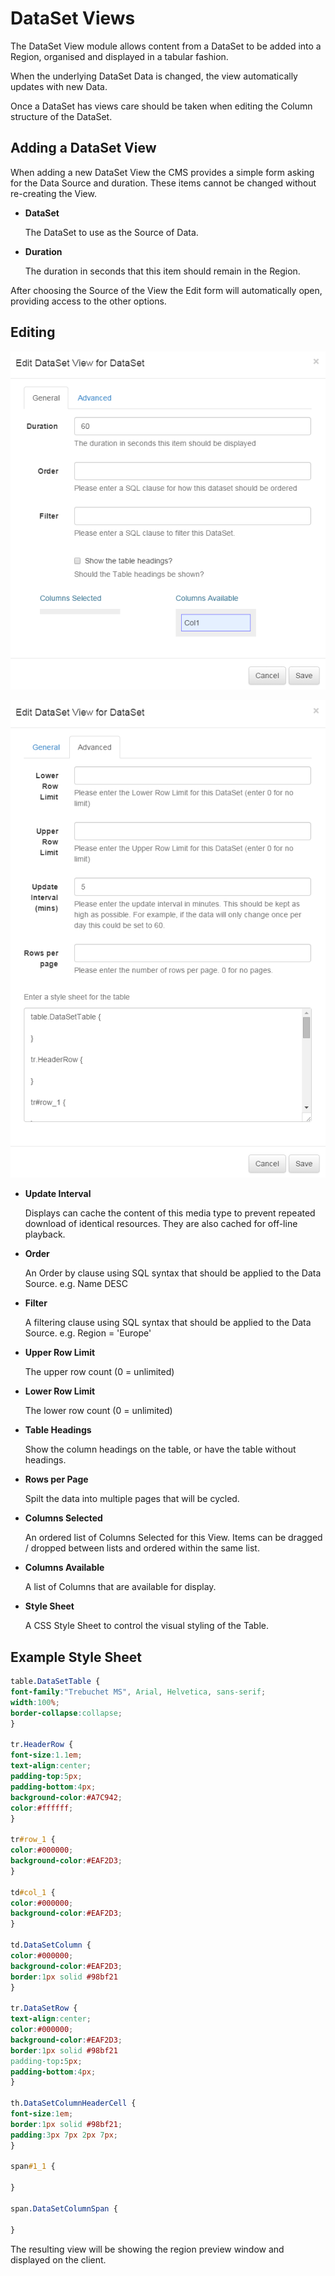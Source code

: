 <!--toc=media-->
# DataSet Views

The DataSet View module allows content from a DataSet to be added into a Region, organised and displayed in a tabular fashion.

When the underlying DataSet Data is changed, the view automatically updates with new Data.

Once a DataSet has views care should be taken when editing the Column structure of the DataSet.

## Adding a DataSet View

When adding a new DataSet View the CMS provides a simple form asking for the Data Source and duration. These items cannot be changed without re-creating the View.

- **DataSet**
    
    The DataSet to use as the Source of Data.

- **Duration**
    
    The duration in seconds that this item should remain in the Region.

After choosing the Source of the View the Edit form will automatically open, providing access to the other options.

## Editing

![General Tab](img/media_datasetview_form_general.png)

![Advanced Tab](img/media_datasetview_form_advanced.png)

- **Update Interval**
    
    Displays can cache the content of this media type to prevent repeated download of identical resources. They are also cached for off-line playback. 

- **Order**
    
    An Order by clause using SQL syntax that should be applied to the Data Source. e.g. Name DESC

- **Filter**
    
    A filtering clause using SQL syntax that should be applied to the Data Source. e.g. Region = 'Europe'

- **Upper Row Limit**
    
    The upper row count (0 = unlimited)

- **Lower Row Limit**
    
    The lower row count (0 = unlimited)

- **Table Headings**
    
    Show the column headings on the table, or have the table without headings.

- **Rows per Page**
    
    Spilt the data into multiple pages that will be cycled.

- **Columns Selected**
    
    An ordered list of Columns Selected for this View. Items can be dragged / dropped between lists and ordered within the same list.

- **Columns Available**
    
    A list of Columns that are available for display.

- **Style Sheet**
    
    A CSS Style Sheet to control the visual styling of the Table.

## Example Style Sheet

``` css
table.DataSetTable {
font-family:"Trebuchet MS", Arial, Helvetica, sans-serif;  
width:100%;
border-collapse:collapse;
}

tr.HeaderRow {
font-size:1.1em;
text-align:center;
padding-top:5px;
padding-bottom:4px;
background-color:#A7C942;
color:#ffffff;
}

tr#row_1 {
color:#000000;
background-color:#EAF2D3;
}

td#col_1 {
color:#000000;
background-color:#EAF2D3;
}

td.DataSetColumn {
color:#000000;
background-color:#EAF2D3;
border:1px solid #98bf21
}

tr.DataSetRow {
text-align:center;
color:#000000;
background-color:#EAF2D3;
border:1px solid #98bf21
padding-top:5px;
padding-bottom:4px;
}

th.DataSetColumnHeaderCell {
font-size:1em;
border:1px solid #98bf21;
padding:3px 7px 2px 7px;
}

span#1_1 {

}

span.DataSetColumnSpan {

}
```

The resulting view will be showing the region preview window and displayed on the client.